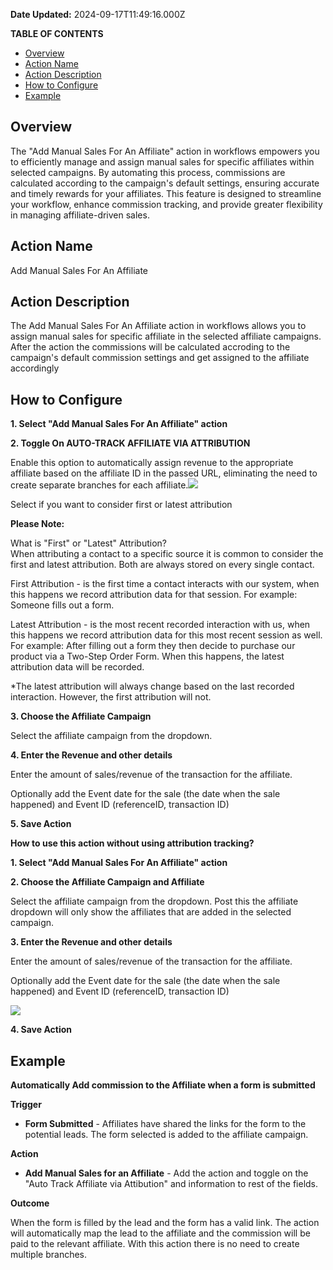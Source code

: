 **Date Updated:** 2024-09-17T11:49:16.000Z

**TABLE OF CONTENTS**

* [Overview](#Overview)
* [Action Name](#Action-Name)
* [Action Description](#Action-Description)
* [How to Configure](#How-to-Configure)
* [Example](#Example)

##   

## Overview

The "Add Manual Sales For An Affiliate" action in workflows empowers you to efficiently manage and assign manual sales for specific affiliates within selected campaigns. By automating this process, commissions are calculated according to the campaign's default settings, ensuring accurate and timely rewards for your affiliates. This feature is designed to streamline your workflow, enhance commission tracking, and provide greater flexibility in managing affiliate-driven sales.

  
## Action Name

Add Manual Sales For An Affiliate

  
## Action Description

The Add Manual Sales For An Affiliate action in workflows allows you to assign manual sales for specific affiliate in the selected affiliate campaigns. After the action the commissions will be calculated accroding to the campaign's default commission settings and get assigned to the affiliate accordingly

  
## How to Configure

**1\. Select "Add Manual Sales For An Affiliate" action**

**2\. Toggle On AUTO-TRACK AFFILIATE VIA ATTRIBUTION**

Enable this option to automatically assign revenue to the appropriate affiliate based on the affiliate ID in the passed URL, eliminating the need to create separate branches for each affiliate.![](https://s3.amazonaws.com/cdn.freshdesk.com/data/helpdesk/attachments/production/155032745487/original/i_95Hk3VXsfVVYJpIHO8C8GJQPl9XR3hbg.jpeg?1726138633)

  
Select if you want to consider first or latest attribution  
  
**Please Note:**

What is "First" or "Latest" Attribution?  
When attributing a contact to a specific source it is common to consider the first and latest attribution. Both are always stored on every single contact.  
  
First Attribution - is the first time a contact interacts with our system, when this happens we record attribution data for that session. For example: Someone fills out a form.  
  
  
Latest Attribution - is the most recent recorded interaction with us, when this happens we record attribution data for this most recent session as well. For example: After filling out a form they then decide to purchase our product via a Two-Step Order Form. When this happens, the latest attribution data will be recorded.  
  
  
\*The latest attribution will always change based on the last recorded interaction. However, the first attribution will not.

  
**3\. Choose the Affiliate Campaign** 

Select the affiliate campaign from the dropdown. 

  
**4\. Enter the Revenue and other details**

Enter the amount of sales/revenue of the transaction for the affiliate.

Optionally add the Event date for the sale (the date when the sale happened) and Event ID (referenceID, transaction ID)

  
**5\. Save Action**

**How to use this action without using attribution tracking?**

**1\. Select "Add Manual Sales For An Affiliate" action**

**2\. Choose the Affiliate Campaign and Affiliate**

Select the affiliate campaign from the dropdown. Post this the affiliate dropdown will only show the affiliates that are added in the selected campaign.

**3\. Enter the Revenue and other details**

Enter the amount of sales/revenue of the transaction for the affiliate.

Optionally add the Event date for the sale (the date when the sale happened) and Event ID (referenceID, transaction ID)

![](https://s3.amazonaws.com/cdn.freshdesk.com/data/helpdesk/attachments/production/155032745486/original/wBbV2Bxu6KQh0mdbhvaOkvcYkx8tmaPmUw.jpeg?1726138633)

  
**4\. Save Action**

  
## Example

**Automatically Add commission to the Affiliate when a form is submitted**

  
**Trigger**

* **Form Submitted** \- Affiliates have shared the links for the form to the potential leads. The form selected is added to the affiliate campaign.

  
**Action**

* **Add Manual Sales for an Affiliate** \- Add the action and toggle on the "Auto Track Affiliate via Attibution" and information to rest of the fields.
  
  
**Outcome**

When the form is filled by the lead and the form has a valid link. The action will automatically map the lead to the affiliate and the commission will be paid to the relevant affiliate. With this action there is no need to create multiple branches.